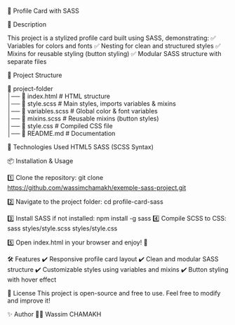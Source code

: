 📌 Profile Card with SASS

🚀 Description

This project is a stylized profile card built using SASS, demonstrating:
✅ Variables for colors and fonts
✅ Nesting for clean and structured styles
✅ Mixins for reusable styling (button styling)
✅ Modular SASS structure with separate files

📂 Project Structure

📁 project-folder  
│── 📄 index.html        # HTML structure    
│── 📄 style.scss        # Main styles, imports variables & mixins  
│── 📄 variables.scss    # Global color & font variables  
│── 📄 mixins.scss       # Reusable mixins (button styles)  
│── 📄 style.css         # Compiled CSS file  
│── 📄 README.md         # Documentation  

🎨 Technologies Used
HTML5
SASS (SCSS Syntax)

📦 Installation & Usage

1️⃣ Clone the repository:
git clone https://github.com/wassimchamakh/exemple-sass-project.git

2️⃣ Navigate to the project folder:
cd profile-card-sass

3️⃣ Install SASS if not installed:
npm install -g sass
4️⃣ Compile SCSS to CSS:
sass styles/style.scss styles/style.css

5️⃣ Open index.html in your browser and enjoy! 🚀

🛠 Features
✔ Responsive profile card layout
✔ Clean and modular SASS structure
✔ Customizable styles using variables and mixins
✔ Button styling with hover effect

📜 License
This project is open-source and free to use. Feel free to modify and improve it!

✨ Author
👨‍💻 Wassim CHAMAKH 


